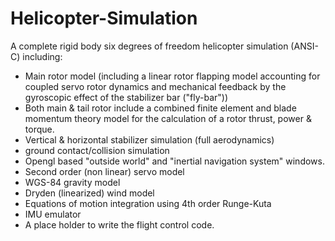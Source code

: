# Helicopter-Simulation

A complete rigid body six degrees of freedom helicopter simulation (ANSI-C) including:
* Main rotor model (including a linear rotor flapping model accounting for coupled servo
  rotor dynamics and mechanical feedback by the gyroscopic effect of the stabilizer bar ("fly-bar"))
* Both main & tail rotor include a combined finite element and blade momentum theory model for the
  calculation of a rotor thrust, power & torque.
* Vertical & horizontal stabilizer simulation (full aerodynamics)
* ground contact/collision simulation
* Opengl based "outside world" and "inertial navigation system" windows.
* Second order (non linear) servo model
* WGS-84 gravity model
* Dryden (linearized) wind model
* Equations of motion integration using 4th order Runge-Kuta
* IMU emulator
* A place holder to write the flight control code.
